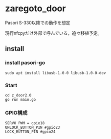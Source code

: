 # zaregoto_door
Pasori S-330以降での動作を想定  

現行nfcpyだけ外部で呼んでいる，追々移植予定。  

## install
### install pasori-go
```shell
sudo apt install libusb-1.0-0 libusb-1.0-0-dev
```

### Start
```shell
cd z_door2.0
go run main.go
```

### GPIO構成
```shell
SERVO_PWM = gpio18
UNLOCK_BUTTON_PIN #gpio23
LOCK_BUTTON_PIN #gpio24
```